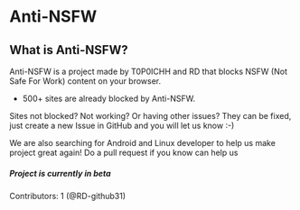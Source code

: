 # Anti-NSFW
## What is Anti-NSFW?
Anti-NSFW is a project made by T0P0ICHH and RD that blocks NSFW (Not Safe For Work) content on your browser.
- 500+ sites are already blocked by Anti-NSFW.

Sites not blocked? Not working? Or having other issues? They can be fixed, just create a new Issue in GitHub and you will let us know :-)
<p>We are also searching for Android and Linux developer to help us make project great again! Do a pull request if you know can help us</p>

##### Project is currently in beta

Contributors: 1 (@RD-github31)
